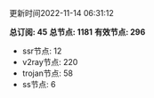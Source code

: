 更新时间2022-11-14 06:31:12

**总订阅: 45**
**总节点: 1181**
**有效节点: 296**
- ssr节点: 12
- v2ray节点: 220
- trojan节点: 58
- ss节点: 6

